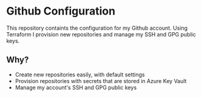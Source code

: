 # Github Configuration

This repository containts the configuration for my Github account. Using Terraform I provision new repositories and manage my SSH and GPG public keys.

## Why?

- Create new repositories easily, with default settings
- Provision repositories with secrets that are stored in Azure Key Vault
- Manage my account's SSH and GPG public keys
